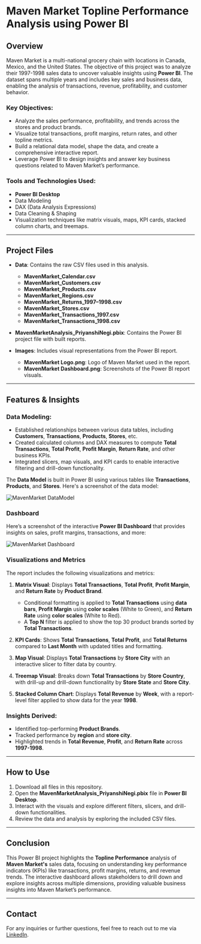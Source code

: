 # Maven Market Topline Performance Analysis using Power BI

## Overview
Maven Market is a multi-national grocery chain with locations in Canada, Mexico, and the United States. The objective of this project was to analyze their 1997-1998 sales data to uncover valuable insights using **Power BI**. The dataset spans multiple years and includes key sales and business data, enabling the analysis of transactions, revenue, profitability, and customer behavior.

### Key Objectives:
- Analyze the sales performance, profitability, and trends across the stores and product brands.
- Visualize total transactions, profit margins, return rates, and other topline metrics.
- Build a relational data model, shape the data, and create a comprehensive interactive report.
- Leverage Power BI to design insights and answer key business questions related to Maven Market’s performance.

### Tools and Technologies Used:
- **Power BI Desktop**
- Data Modeling
- DAX (Data Analysis Expressions)
- Data Cleaning & Shaping
- Visualization techniques like matrix visuals, maps, KPI cards, stacked column charts, and treemaps.

---

## Project Files

- **Data**: Contains the raw CSV files used in this analysis.
    - **MavenMarket_Calendar.csv**
    - **MavenMarket_Customers.csv**
    - **MavenMarket_Products.csv**
    - **MavenMarket_Regions.csv**
    - **MavenMarket_Returns_1997–1998.csv**
    - **MavenMarket_Stores.csv**
    - **MavenMarket_Transactions_1997.csv**
    - **MavenMarket_Transactions_1998.csv**

- **MavenMarketAnalysis_PriyanshiNegi.pbix**: Contains the Power BI project file with built reports.

- **Images**: Includes visual representations from the Power BI report.
    - **MavenMarket Logo.png**: Logo of Maven Market used in the report.
    - **MavenMarket Dashboard.png**: Screenshots of the Power BI report visuals.

---

## Features & Insights

### Data Modeling:
- Established relationships between various data tables, including **Customers**, **Transactions**, **Products**, **Stores**, etc.
- Created calculated columns and DAX measures to compute **Total Transactions**, **Total Profit**, **Profit Margin**, **Return Rate**, and other business KPIs.
- Integrated slicers, map visuals, and KPI cards to enable interactive filtering and drill-down functionality.

The **Data Model** is built in Power BI using various tables like **Transactions**, **Products**, and **Stores**. Here's a screenshot of the data model:

![MavenMarket DataModel](https://github.com/user-attachments/assets/91f76060-d747-4519-b7bd-f1e472e78cd5)

### Dashboard

Here’s a screenshot of the interactive **Power BI Dashboard** that provides insights on sales, profit margins, transactions, and more:

![MavenMarket Dashboard](https://github.com/user-attachments/assets/10a0119d-443b-4048-8d56-a96d5346cf20)

### Visualizations and Metrics
The report includes the following visualizations and metrics:

1. **Matrix Visual**: Displays **Total Transactions**, **Total Profit**, **Profit Margin**, and **Return Rate** by **Product Brand**.
   - Conditional formatting is applied to **Total Transactions** using **data bars**, **Profit Margin** using **color scales** (White to Green), and **Return Rate** using **color scales** (White to Red).
   - A **Top N** filter is applied to show the top 30 product brands sorted by **Total Transactions**.

2. **KPI Cards**: Shows **Total Transactions**, **Total Profit**, and **Total Returns** compared to **Last Month** with updated titles and formatting.

3. **Map Visual**: Displays **Total Transactions** by **Store City** with an interactive slicer to filter data by country.

4. **Treemap Visual**: Breaks down **Total Transactions** by **Store Country**, with drill-up and drill-down functionality by **Store State** and **Store City**.

5. **Stacked Column Chart**: Displays **Total Revenue** by **Week**, with a report-level filter applied to show data for the year **1998**.

### Insights Derived:
- Identified top-performing **Product Brands**.
- Tracked performance by **region** and **store city**.
- Highlighted trends in **Total Revenue**, **Profit**, and **Return Rate** across **1997-1998**.

---

## How to Use

1. Download all files in this repository.
2. Open the **MavenMarketAnalysis_PriyanshiNegi.pbix** file in **Power BI Desktop**.
3. Interact with the visuals and explore different filters, slicers, and drill-down functionalities.
4. Review the data and analysis by exploring the included CSV files.

---


## Conclusion

This Power BI project highlights the **Topline Performance** analysis of **Maven Market's** sales data, focusing on understanding key performance indicators (KPIs) like transactions, profit margins, returns, and revenue trends. The interactive dashboard allows stakeholders to drill down and explore insights across multiple dimensions, providing valuable business insights into Maven Market’s performance.

---


## Contact

For any inquiries or further questions, feel free to reach out to me via [LinkedIn](https://www.linkedin.com/in/priyanshinegi01).
